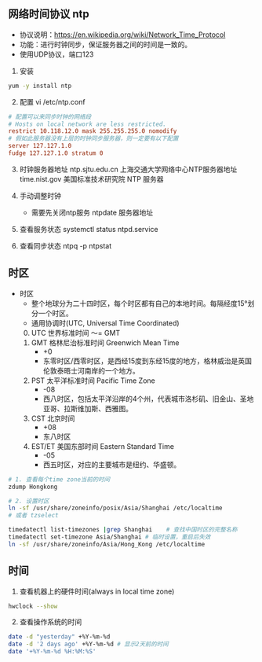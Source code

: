 ## 网络时间协议 ntp
- 协议说明：https://en.wikipedia.org/wiki/Network_Time_Protocol
- 功能：进行时钟同步，保证服务器之间的时间是一致的。
- 使用UDP协议，端口123

1. 安装
```bash
yum -y install ntp
```
2.  配置
vi /etc/ntp.conf
```conf 
# 配置可以来同步时钟的网络段
# Hosts on local network are less restricted.
restrict 10.118.12.0 mask 255.255.255.0 nomodify
# 假如此服务器没有上层的时钟同步服务器，则一定要有以下配置
server 127.127.1.0
fudge 127.127.1.0 stratum 0
```
3. 时钟服务器地址
ntp.sjtu.edu.cn 上海交通大学网络中心NTP服务器地址
time.nist.gov 美国标准技术研究院 NTP 服务器

4. 手动调整时钟
    - 需要先关闭ntp服务
    ntpdate 服务器地址

5. 查看服务状态
    systemctl status ntpd.service

6. 查看同步状态
    ntpq -p
    ntpstat

## 时区
- 时区
    - 整个地球分为二十四时区，每个时区都有自己的本地时间。每隔经度15°划分一个时区。
    - 通用协调时(UTC, Universal Time Coordinated)
    0. UTC 世界标准时间 ～= GMT
    1. GMT 格林尼治标准时间 Greenwich Mean Time
        - +0
        - 东零时区/西零时区，是西经15度到东经15度的地方，格林威治是英国伦敦泰晤士河南岸的一个地方。
    2. PST 太平洋标准时间 Pacific Time Zone
        - -08
        - 西八时区，包括太平洋沿岸的4个州，代表城市洛杉矶、旧金山、圣地亚哥、拉斯维加斯、西雅图。
    3. CST 北京时间
        - +08
        - 东八时区
    4. EST/ET 美国东部时间 Eastern Standard Time
        - -05
        - 西五时区，对应的主要城市是纽约、华盛顿。

```bash
# 1. 查看每个time zone当前的时间
zdump Hongkong

# 2. 设置时区
ln -sf /usr/share/zoneinfo/posix/Asia/Shanghai /etc/localtime
# 或者 tzselect

timedatectl list-timezones |grep Shanghai    # 查找中国时区的完整名称
timedatectl set-timezone Asia/Shanghai # 临时设置，重启后失效
ln -sf /usr/share/zoneinfo/Asia/Hong_Kong /etc/localtime
```


## 时间
1. 查看机器上的硬件时间(always in local time zone)
```bash
hwclock --show
```

2. 查看操作系统的时间
```bash
date -d "yesterday" +%Y-%m-%d
date -d '2 days ago' +%Y-%m-%d # 显示2天前的时间
date '+%Y-%m-%d %H:%M:%S'
```